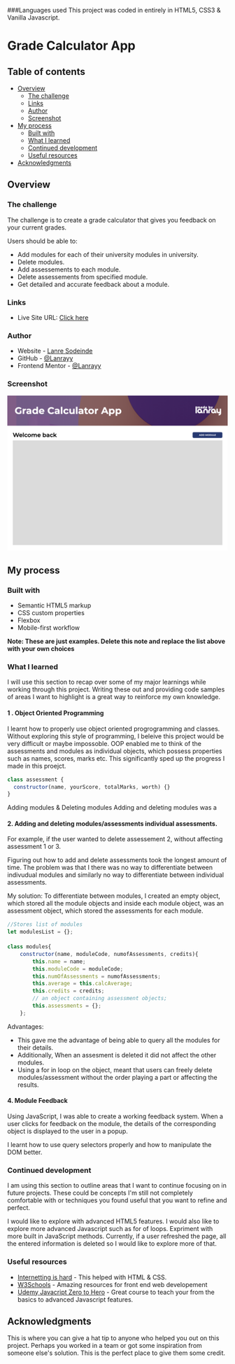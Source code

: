 ###Languages used
This project was coded in entirely in HTML5, CSS3 & Vanilla Javascript.

# Grade Calculator App

## Table of contents

- [Overview](#overview)
  - [The challenge](#the-challenge)
  - [Links](#links)
  - [Author](#author)
  - [Screenshot](#screenshot)
- [My process](#my-process)
  - [Built with](#built-with)
  - [What I learned](#what-i-learned)
  - [Continued development](#continued-development)
  - [Useful resources](#useful-resources)
- [Acknowledgments](#acknowledgments)

## Overview

### The challenge

The challenge is to create a grade calculator that gives you feedback on your current grades.

Users should be able to:

- Add modules for each of their university modules in university.
- Delete modules.
- Add assessements to each module.
- Delete assessements from specified module.
- Get detailed and accurate feedback about a module.

### Links

- Live Site URL: [Click here](https://lanrayy.github.io/grade-calculator/)

### Author

- Website - [Lanre Sodeinde](https://lanrayy.github.io/portfolio/)
- GitHub - [@Lanrayy](https://www.github.com/Lanrayy)
- Frontend Mentor - [@Lanrayy](https://www.frontendmentor.io/profile/Lanrayy)

### Screenshot

![](images/grade-calculator-homepage.png)

## My process

### Built with

- Semantic HTML5 markup
- CSS custom properties
- Flexbox
- Mobile-first workflow

**Note: These are just examples. Delete this note and replace the list above with your own choices**

### What I learned

I will use this section to recap over some of my major learnings while working through this project. Writing these out and providing code samples of areas I want to highlight is a great way to reinforce my own knowledge.

#### 1 . Object Oriented Programming

I learnt how to properly use object oriented progrogramming and classes. Without exploring this style of programming, I beleive this project would be very difficult or maybe impossoble. OOP enabled me to think of the assessments and modules as individual objects, which possess properties such as names, scores, marks etc. This significantly sped up the progress I made in this proejct.

```js
class assessment {
  constructor(name, yourScore, totalMarks, worth) {}
}
```

Adding modules & Deleting modules
Adding and deleting modules was a

#### 2. Adding and deleting modules/assessments individual assessments.

For example, if the user wanted to delete assessement 2, without affecting assessment 1 or 3.

Figuring out how to add and delete assessments took the longest amount of time. The problem was that I there was no way to differentiate between indivudual modules and similarly no way to differentiate between individual assessments.

My solution: To differentiate between modules, I created an empty object, which stored all the module objects and inside each module object, was an assessment object, which stored the assessments for each module.

```js
//Stores list of modules
let modulesList = {};

class modules{
    constructor(name, moduleCode, numofAssessments, credits){
        this.name = name;
        this.moduleCode = moduleCode;
        this.numOfAssessments = numofAssessments;
        this.average = this.calcAverage;
        this.credits = credits;
        // an object containing assessment objects;
        this.assessments = {};
    };
```

Advantages:

- This gave me the advantage of being able to query all the modules for their details.
- Additionally, When an assesment is deleted it did not affect the other modules.
- Using a for in loop on the object, meant that users can freely delete modules/assessment without the order playing a part or affecting the results.

#### 4. Module Feedback

Using JavaScript, I was able to create a working feedback system. When a user clicks for feedback on the module, the details of the corresponding object is displayed to the user in a popup.

I learnt how to use query selectors properly and how to manipulate the DOM better.

### Continued development

I am using this section to outline areas that I want to continue focusing on in future projects. These could be concepts I'm still not completely comfortable with or techniques you found useful that you want to refine and perfect.

I would like to explore with advanced HTML5 features.
I would also like to explore more advanced Javascript such as for of loops.
Expriment with more built in JavaScript methods.
Currently, if a user refreshed the page, all the entered information is deleted so I would like to explore more of that.

### Useful resources

- [Internetting is hard](https://www.internetingishard.com) - This helped with HTML & CSS.
- [W3Schools](https://www.w3schools.com) - Amazing resources for front end web developement
- [Udemy Javacript Zero to Hero](https://www.udemy.com/course/the-complete-javascript-course/learn/lecture/22648473?start=540#overview) - Great course to teach your from the basics to advanced Javascript features.

## Acknowledgments

This is where you can give a hat tip to anyone who helped you out on this project. Perhaps you worked in a team or got some inspiration from someone else's solution. This is the perfect place to give them some credit.
